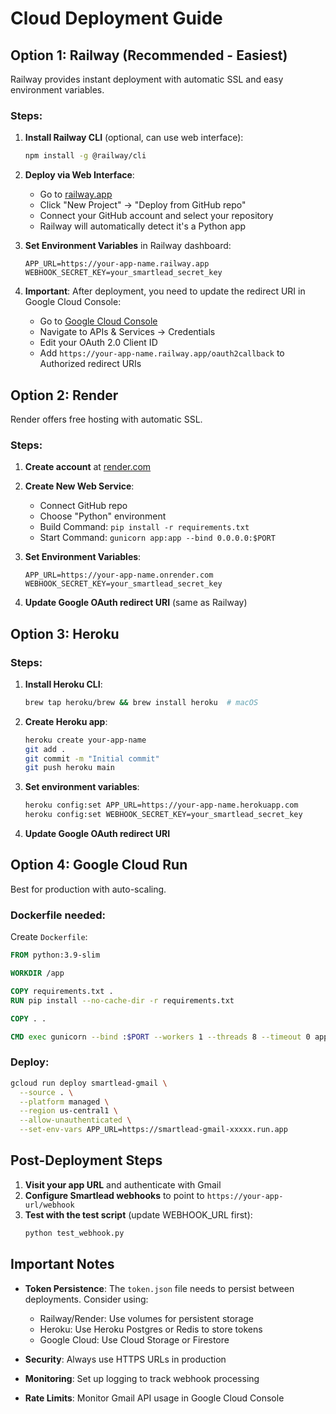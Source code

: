 # Cloud Deployment Guide

## Option 1: Railway (Recommended - Easiest)

Railway provides instant deployment with automatic SSL and easy environment variables.

### Steps:

1. **Install Railway CLI** (optional, can use web interface):
   ```bash
   npm install -g @railway/cli
   ```

2. **Deploy via Web Interface**:
   - Go to [railway.app](https://railway.app)
   - Click "New Project" → "Deploy from GitHub repo"
   - Connect your GitHub account and select your repository
   - Railway will automatically detect it's a Python app

3. **Set Environment Variables** in Railway dashboard:
   ```
   APP_URL=https://your-app-name.railway.app
   WEBHOOK_SECRET_KEY=your_smartlead_secret_key
   ```

4. **Important**: After deployment, you need to update the redirect URI in Google Cloud Console:
   - Go to [Google Cloud Console](https://console.cloud.google.com)
   - Navigate to APIs & Services → Credentials
   - Edit your OAuth 2.0 Client ID
   - Add `https://your-app-name.railway.app/oauth2callback` to Authorized redirect URIs

## Option 2: Render

Render offers free hosting with automatic SSL.

### Steps:

1. **Create account** at [render.com](https://render.com)

2. **Create New Web Service**:
   - Connect GitHub repo
   - Choose "Python" environment
   - Build Command: `pip install -r requirements.txt`
   - Start Command: `gunicorn app:app --bind 0.0.0.0:$PORT`

3. **Set Environment Variables**:
   ```
   APP_URL=https://your-app-name.onrender.com
   WEBHOOK_SECRET_KEY=your_smartlead_secret_key
   ```

4. **Update Google OAuth redirect URI** (same as Railway)

## Option 3: Heroku

### Steps:

1. **Install Heroku CLI**:
   ```bash
   brew tap heroku/brew && brew install heroku  # macOS
   ```

2. **Create Heroku app**:
   ```bash
   heroku create your-app-name
   git add .
   git commit -m "Initial commit"
   git push heroku main
   ```

3. **Set environment variables**:
   ```bash
   heroku config:set APP_URL=https://your-app-name.herokuapp.com
   heroku config:set WEBHOOK_SECRET_KEY=your_smartlead_secret_key
   ```

4. **Update Google OAuth redirect URI**

## Option 4: Google Cloud Run

Best for production with auto-scaling.

### Dockerfile needed:

Create `Dockerfile`:
```dockerfile
FROM python:3.9-slim

WORKDIR /app

COPY requirements.txt .
RUN pip install --no-cache-dir -r requirements.txt

COPY . .

CMD exec gunicorn --bind :$PORT --workers 1 --threads 8 --timeout 0 app:app
```

### Deploy:
```bash
gcloud run deploy smartlead-gmail \
  --source . \
  --platform managed \
  --region us-central1 \
  --allow-unauthenticated \
  --set-env-vars APP_URL=https://smartlead-gmail-xxxxx.run.app
```

## Post-Deployment Steps

1. **Visit your app URL** and authenticate with Gmail
2. **Configure Smartlead webhooks** to point to `https://your-app-url/webhook`
3. **Test with the test script** (update WEBHOOK_URL first):
   ```bash
   python test_webhook.py
   ```

## Important Notes

- **Token Persistence**: The `token.json` file needs to persist between deployments. Consider using:
  - Railway/Render: Use volumes for persistent storage
  - Heroku: Use Heroku Postgres or Redis to store tokens
  - Google Cloud: Use Cloud Storage or Firestore

- **Security**: Always use HTTPS URLs in production
- **Monitoring**: Set up logging to track webhook processing
- **Rate Limits**: Monitor Gmail API usage in Google Cloud Console 